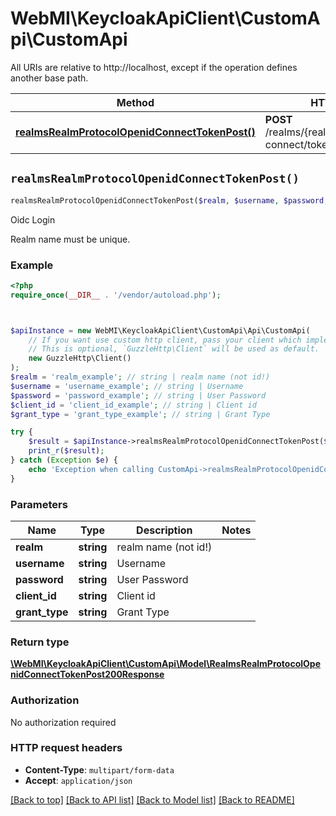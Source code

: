 # WebMI\KeycloakApiClient\CustomApi\CustomApi

All URIs are relative to http://localhost, except if the operation defines another base path.

| Method | HTTP request | Description |
| ------------- | ------------- | ------------- |
| [**realmsRealmProtocolOpenidConnectTokenPost()**](CustomApi.md#realmsRealmProtocolOpenidConnectTokenPost) | **POST** /realms/{realm}/protocol/openid-connect/token | Oidc Login |


## `realmsRealmProtocolOpenidConnectTokenPost()`

```php
realmsRealmProtocolOpenidConnectTokenPost($realm, $username, $password, $client_id, $grant_type): \WebMI\KeycloakApiClient\CustomApi\Model\RealmsRealmProtocolOpenidConnectTokenPost200Response
```

Oidc Login

Realm name must be unique.

### Example

```php
<?php
require_once(__DIR__ . '/vendor/autoload.php');



$apiInstance = new WebMI\KeycloakApiClient\CustomApi\Api\CustomApi(
    // If you want use custom http client, pass your client which implements `GuzzleHttp\ClientInterface`.
    // This is optional, `GuzzleHttp\Client` will be used as default.
    new GuzzleHttp\Client()
);
$realm = 'realm_example'; // string | realm name (not id!)
$username = 'username_example'; // string | Username
$password = 'password_example'; // string | User Password
$client_id = 'client_id_example'; // string | Client id
$grant_type = 'grant_type_example'; // string | Grant Type

try {
    $result = $apiInstance->realmsRealmProtocolOpenidConnectTokenPost($realm, $username, $password, $client_id, $grant_type);
    print_r($result);
} catch (Exception $e) {
    echo 'Exception when calling CustomApi->realmsRealmProtocolOpenidConnectTokenPost: ', $e->getMessage(), PHP_EOL;
}
```

### Parameters

| Name | Type | Description  | Notes |
| ------------- | ------------- | ------------- | ------------- |
| **realm** | **string**| realm name (not id!) | |
| **username** | **string**| Username | |
| **password** | **string**| User Password | |
| **client_id** | **string**| Client id | |
| **grant_type** | **string**| Grant Type | |

### Return type

[**\WebMI\KeycloakApiClient\CustomApi\Model\RealmsRealmProtocolOpenidConnectTokenPost200Response**](../Model/RealmsRealmProtocolOpenidConnectTokenPost200Response.md)

### Authorization

No authorization required

### HTTP request headers

- **Content-Type**: `multipart/form-data`
- **Accept**: `application/json`

[[Back to top]](#) [[Back to API list]](../../README.md#endpoints)
[[Back to Model list]](../../README.md#models)
[[Back to README]](../../README.md)

